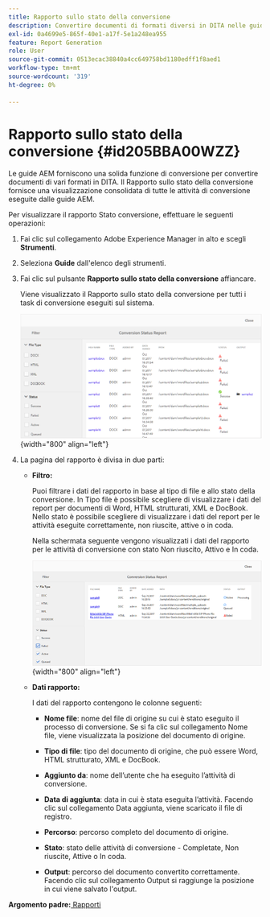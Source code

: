 ```yaml
---
title: Rapporto sullo stato della conversione
description: Convertire documenti di formati diversi in DITA nelle guide AEM. Scopri come aggiungere filtri e visualizzare un rapporto sullo stato della conversione.
exl-id: 0a4699e5-865f-40e1-a17f-5e1a248ea955
feature: Report Generation
role: User
source-git-commit: 0513ecac38840a4cc649758bd1180edff1f8aed1
workflow-type: tm+mt
source-wordcount: '319'
ht-degree: 0%

---
```


# Rapporto sullo stato della conversione {#id205BBA00WZZ}

Le guide AEM forniscono una solida funzione di conversione per convertire documenti di vari formati in DITA. Il Rapporto sullo stato della conversione fornisce una visualizzazione consolidata di tutte le attività di conversione eseguite dalle guide AEM.

Per visualizzare il rapporto Stato conversione, effettuare le seguenti operazioni:

1. Fai clic sul collegamento Adobe Experience Manager in alto e scegli **Strumenti**.

1. Seleziona **Guide** dall&#39;elenco degli strumenti.

1. Fai clic sul pulsante **Rapporto sullo stato della conversione** affiancare.

   Viene visualizzato il Rapporto sullo stato della conversione per tutti i task di conversione eseguiti sul sistema.

   ![](images/conversion-status-report.png){width="800" align="left"}

1. La pagina del rapporto è divisa in due parti:

   - **Filtro:**

     Puoi filtrare i dati del rapporto in base al tipo di file e allo stato della conversione. In Tipo file è possibile scegliere di visualizzare i dati del report per documenti di Word, HTML strutturati, XML e DocBook. Nello stato è possibile scegliere di visualizzare i dati del report per le attività eseguite correttamente, non riuscite, attive o in coda.

     Nella schermata seguente vengono visualizzati i dati del rapporto per le attività di conversione con stato Non riuscito, Attivo e In coda.

     ![](images/conversion-report-failed-active-queued.png){width="800" align="left"}

   - **Dati rapporto:**

     I dati del rapporto contengono le colonne seguenti:

      - **Nome file**: nome del file di origine su cui è stato eseguito il processo di conversione. Se si fa clic sul collegamento Nome file, viene visualizzata la posizione del documento di origine.

      - **Tipo di file**: tipo del documento di origine, che può essere Word, HTML strutturato, XML e DocBook.

      - **Aggiunto da**: nome dell’utente che ha eseguito l’attività di conversione.

      - **Data di aggiunta**: data in cui è stata eseguita l’attività. Facendo clic sul collegamento Data aggiunta, viene scaricato il file di registro.

      - **Percorso**: percorso completo del documento di origine.

      - **Stato**: stato delle attività di conversione - Completate, Non riuscite, Attive o In coda.

      - **Output**: percorso del documento convertito correttamente. Facendo clic sul collegamento Output si raggiunge la posizione in cui viene salvato l&#39;output.


**Argomento padre:**[ Rapporti](reports-intro.md)
